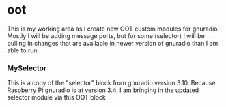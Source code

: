 # oot
This is my working area as I create new OOT custom modules for gnuradio.
Mostly I will be adding message ports, but for some (selector) I will be pulling in changes that are available in newer version of gnuradio than I am able to run.

<h3>
  MySelector
</h3>
<p>
  This is a copy of the "selector" block from gnuradio version 3.10.
  Because Raspberry Pi gnuradio is at version 3.4, I am bringing in the updated selector module via this OOT block
</p>
